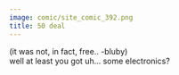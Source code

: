 ```yaml
---
image: comic/site_comic_392.png
title: 50 deal
---
```

(it was not, in fact, free.. -bluby)  
well at least you got uh... some electronics?
